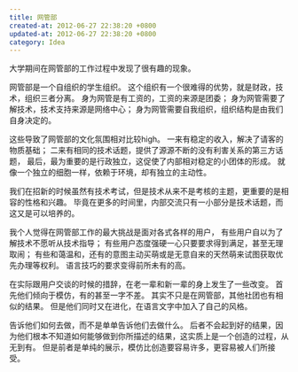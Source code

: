 ```yaml
---
title: 网管部
created-at: 2012-06-27 22:38:20 +0800
updated-at: 2012-06-27 22:38:20 +0800
category: Idea
---
```


大学期间在网管部的工作过程中发现了很有趣的现象。

网管部是一个自组织的学生组织。
这个组织有一个很难得的优势，就是财政，技术，组织三者分离。
身为网管是有工资的，工资的来源是团委；
身为网管需要了解技术，技术支持来源是网络中心；
身为网管需要自我组织，组织结构是由我们自身决定的。

这些导致了网管部的文化氛围相对比较high。
一来有稳定的收入，解决了请客的物质基础；
二来有相同的技术话题，提供了源源不断的没有利害关系的第三方话题，
最后，最为重要的是行政独立，这促使了内部相对稳定的小团体的形成。
就像一个独立的细胞一样，依赖于环境，却有独立的主动性。

我们在招新的时候虽然有技术考试，但是技术从来不是考核的主题，更重要的是相容的性格和兴趣。
毕竟在更多的时间里，内部交流只有一小部分是技术话题，而这又是可以培养的。

我个人觉得在网管部工作的最大挑战是面对各式各样的用户，
有些用户自以为了解技术不愿听从技术指导；
有些用户态度强硬一心只要要求得到满足，甚至无理取闹；
有些和蔼温和，还有的意图主动买萌或是无意自来的天然萌来试图获取优先办理等权利。
语言技巧的要求变得前所未有的高。

在实际跟用户交谈的时候的措辞，在老一辈和新一辈的身上发生了一些改变。
首先他们倾向于模仿，有的甚至一字不差。
其实不只是在网管部，其他社团也有相似的结果。
但是他们同时又在进化，在语言文字中加入了自己的风格。

告诉他们如何去做，而不是单单告诉他们去做什么。
后者不会起到好的结果，因为他们根本不知道如何能够做到你所描述的结果，这实质上是一个创造的过程，从无到有。
但是前者是单纯的展示，模仿比创造要容易许多，更容易被人们所接受。
